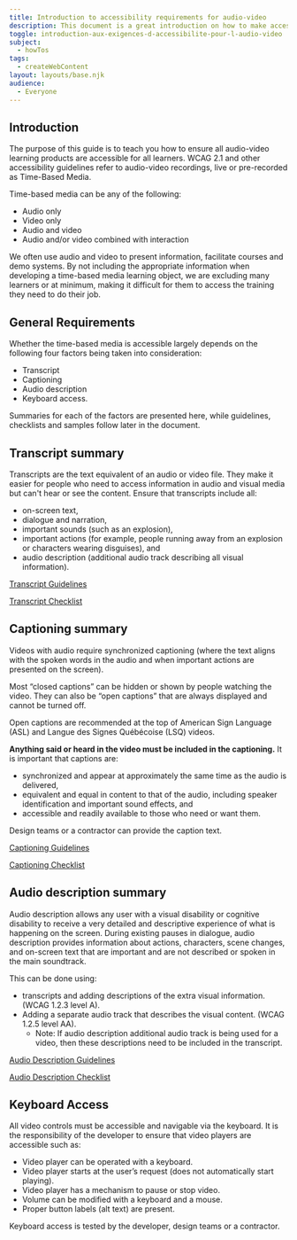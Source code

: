 ```yaml
---
title: Introduction to accessibility requirements for audio-video
description: This document is a great introduction on how to make accessible video for a communication advisor audience which are in between the web author and the content expert.
toggle: introduction-aux-exigences-d-accessibilite-pour-l-audio-video
subject:
  - howTos
tags:
  - createWebContent
layout: layouts/base.njk
audience:
  - Everyone
---
```


## Introduction

The purpose of this guide is to teach you how to ensure all audio-video learning products are accessible for all learners. WCAG 2.1 and other accessibility guidelines refer to audio-video recordings, live or pre-recorded as Time-Based Media.

Time-based media can be any of the following:

- Audio only
- Video only
- Audio and video
- Audio and/or video combined with interaction

We often use audio and video to present information, facilitate courses and demo systems. By not including the appropriate information when developing a time-based media learning object, we are excluding many learners or at minimum, making it difficult for them to access the training they need to do their job.

## General Requirements

Whether the time-based media is accessible largely depends on the following four factors being taken into consideration:

- Transcript
- Captioning
- Audio description
- Keyboard access.

Summaries for each of the factors are presented here, while guidelines, checklists and samples follow later in the document.

## Transcript summary

Transcripts are the text equivalent of an audio or video file. They make it easier for people who need to access information in audio and visual media but can't hear or see the content. Ensure that transcripts include all:

- on-screen text,
- dialogue and narration,
- important sounds (such as an explosion),
- important actions (for example, people running away from an explosion or characters wearing disguises), and
- audio description (additional audio track describing all visual information).

[Transcript Guidelines]({{rootPath}}en/transcript-guidelines/)

[Transcript Checklist]({{rootPath}}en/transcript-checklist)

## Captioning summary

Videos with audio require synchronized captioning (where the text aligns with the spoken words in the audio and when important actions are presented on the screen).

Most “closed captions” can be hidden or shown by people watching the video. They can also be “open captions” that are always displayed and cannot be turned off.

Open captions are recommended at the top of American Sign Language (ASL) and Langue des Signes Québécoise (LSQ) videos.

**Anything said or heard in the video must be included in the captioning.** It is important that captions are:

- synchronized and appear at approximately the same time as the audio is delivered,
- equivalent and equal in content to that of the audio, including speaker identification and important sound effects, and
- accessible and readily available to those who need or want them.

Design teams or a contractor can provide the caption text.

[Captioning Guidelines]({{rootPath}}en/captioning-guidelines)

[Captioning Checklist]({{rootPath}}en/captioning-checklist)

## Audio description summary

Audio description allows any user with a visual disability or cognitive disability to receive a very detailed and descriptive experience of what is happening on the screen. During existing pauses in dialogue, audio description provides information about actions, characters, scene changes, and on-screen text that are important and are not described or spoken in the main soundtrack.

This can be done using:

- transcripts and adding descriptions of the extra visual information. (WCAG 1.2.3 level A).
- Adding a separate audio track that describes the visual content. (WCAG 1.2.5 level AA).
  - Note: If audio description additional audio track is being used for a video, then these descriptions need to be included in the transcript.

[Audio Description Guidelines]({{rootPath}}en/audio-description-guidelines)

[Audio Description Checklist](({{rootPath}}en/audio-description-guidelines#audio-description-checklist))

## Keyboard Access

All video controls must be accessible and navigable via the keyboard. It is the responsibility of the developer to ensure that video players are accessible such as:

- Video player can be operated with a keyboard.
- Video player starts at the user’s request (does not automatically start playing).
- Video player has a mechanism to pause or stop video.
- Volume can be modified with a keyboard and a mouse.
- Proper button labels (alt text) are present.

Keyboard access is tested by the developer, design teams or a contractor.
